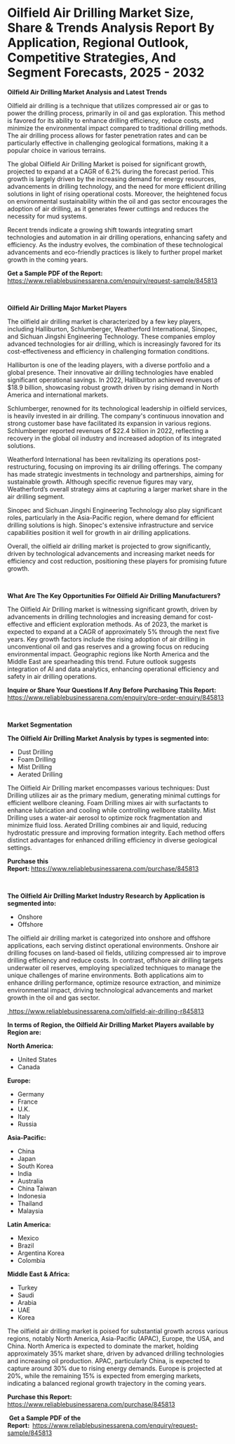 <p><h1>Oilfield Air Drilling Market Size, Share & Trends Analysis Report By Application, Regional Outlook, Competitive Strategies, And Segment Forecasts, 2025 - 2032</h1></p><p><strong>Oilfield Air Drilling Market Analysis and Latest Trends</strong></p>
<p><p>Oilfield air drilling is a technique that utilizes compressed air or gas to power the drilling process, primarily in oil and gas exploration. This method is favored for its ability to enhance drilling efficiency, reduce costs, and minimize the environmental impact compared to traditional drilling methods. The air drilling process allows for faster penetration rates and can be particularly effective in challenging geological formations, making it a popular choice in various terrains.</p><p>The global Oilfield Air Drilling Market is poised for significant growth, projected to expand at a CAGR of 6.2% during the forecast period. This growth is largely driven by the increasing demand for energy resources, advancements in drilling technology, and the need for more efficient drilling solutions in light of rising operational costs. Moreover, the heightened focus on environmental sustainability within the oil and gas sector encourages the adoption of air drilling, as it generates fewer cuttings and reduces the necessity for mud systems.</p><p>Recent trends indicate a growing shift towards integrating smart technologies and automation in air drilling operations, enhancing safety and efficiency. As the industry evolves, the combination of these technological advancements and eco-friendly practices is likely to further propel market growth in the coming years.</p></p>
<p><strong>Get a Sample PDF of the Report:&nbsp;</strong> <a href="https://www.reliablebusinessarena.com/enquiry/request-sample/845813?utm_campaign=2719&utm_medium=2&utm_source=Github&utm_content=ia&utm_term=16042025&utm_id=oilfield-air-drilling">https://www.reliablebusinessarena.com/enquiry/request-sample/845813</a></p>
<p>&nbsp;</p>
<p><strong>Oilfield Air Drilling Major Market Players</strong></p>
<p><p>The oilfield air drilling market is characterized by a few key players, including Halliburton, Schlumberger, Weatherford International, Sinopec, and Sichuan Jingshi Engineering Technology. These companies employ advanced technologies for air drilling, which is increasingly favored for its cost-effectiveness and efficiency in challenging formation conditions.</p><p>Halliburton is one of the leading players, with a diverse portfolio and a global presence. Their innovative air drilling technologies have enabled significant operational savings. In 2022, Halliburton achieved revenues of $18.9 billion, showcasing robust growth driven by rising demand in North America and international markets.</p><p>Schlumberger, renowned for its technological leadership in oilfield services, is heavily invested in air drilling. The company's continuous innovation and strong customer base have facilitated its expansion in various regions. Schlumberger reported revenues of $22.4 billion in 2022, reflecting a recovery in the global oil industry and increased adoption of its integrated solutions.</p><p>Weatherford International has been revitalizing its operations post-restructuring, focusing on improving its air drilling offerings. The company has made strategic investments in technology and partnerships, aiming for sustainable growth. Although specific revenue figures may vary, Weatherford’s overall strategy aims at capturing a larger market share in the air drilling segment.</p><p>Sinopec and Sichuan Jingshi Engineering Technology also play significant roles, particularly in the Asia-Pacific region, where demand for efficient drilling solutions is high. Sinopec's extensive infrastructure and service capabilities position it well for growth in air drilling applications.</p><p>Overall, the oilfield air drilling market is projected to grow significantly, driven by technological advancements and increasing market needs for efficiency and cost reduction, positioning these players for promising future growth.</p></p>
<p>&nbsp;</p>
<p><strong>What Are The Key Opportunities For Oilfield Air Drilling Manufacturers?</strong></p>
<p><p>The Oilfield Air Drilling market is witnessing significant growth, driven by advancements in drilling technologies and increasing demand for cost-effective and efficient exploration methods. As of 2023, the market is expected to expand at a CAGR of approximately 5% through the next five years. Key growth factors include the rising adoption of air drilling in unconventional oil and gas reserves and a growing focus on reducing environmental impact. Geographic regions like North America and the Middle East are spearheading this trend. Future outlook suggests integration of AI and data analytics, enhancing operational efficiency and safety in air drilling operations.</p></p>
<p><strong>Inquire or Share Your Questions If Any Before Purchasing This Report:</strong> <a href="https://www.reliablebusinessarena.com/enquiry/pre-order-enquiry/845813?utm_campaign=2719&utm_medium=2&utm_source=Github&utm_content=ia&utm_term=16042025&utm_id=oilfield-air-drilling">https://www.reliablebusinessarena.com/enquiry/pre-order-enquiry/845813</a></p>
<p>&nbsp;</p>
<p><strong>Market Segmentation</strong></p>
<p><strong>The Oilfield Air Drilling Market Analysis by types is segmented into:</strong></p>
<p><ul><li>Dust Drilling</li><li>Foam Drilling</li><li>Mist Drilling</li><li>Aerated Drilling</li></ul></p>
<p><p>The Oilfield Air Drilling market encompasses various techniques: Dust Drilling utilizes air as the primary medium, generating minimal cuttings for efficient wellbore cleaning. Foam Drilling mixes air with surfactants to enhance lubrication and cooling while controlling wellbore stability. Mist Drilling uses a water-air aerosol to optimize rock fragmentation and minimize fluid loss. Aerated Drilling combines air and liquid, reducing hydrostatic pressure and improving formation integrity. Each method offers distinct advantages for enhanced drilling efficiency in diverse geological settings.</p></p>
<p><strong>Purchase this Report:&nbsp;</strong><a href="https://www.reliablebusinessarena.com/purchase/845813?utm_campaign=2719&utm_medium=2&utm_source=Github&utm_content=ia&utm_term=16042025&utm_id=oilfield-air-drilling">https://www.reliablebusinessarena.com/purchase/845813</a></p>
<p>&nbsp;</p>
<p><strong>The Oilfield Air Drilling Market Industry Research by Application is segmented into:</strong></p>
<p><ul><li>Onshore</li><li>Offshore</li></ul></p>
<p><p>The oilfield air drilling market is categorized into onshore and offshore applications, each serving distinct operational environments. Onshore air drilling focuses on land-based oil fields, utilizing compressed air to improve drilling efficiency and reduce costs. In contrast, offshore air drilling targets underwater oil reserves, employing specialized techniques to manage the unique challenges of marine environments. Both applications aim to enhance drilling performance, optimize resource extraction, and minimize environmental impact, driving technological advancements and market growth in the oil and gas sector.</p></p>
<p><a href="https://www.reliablebusinessarena.com/oilfield-air-drilling-r845813?utm_campaign=2719&utm_medium=2&utm_source=Github&utm_content=ia&utm_term=16042025&utm_id=oilfield-air-drilling">&nbsp;https://www.reliablebusinessarena.com/oilfield-air-drilling-r845813</a></p>
<p><strong>In terms of Region, the Oilfield Air Drilling Market Players available by Region are:</strong></p>
<p>
    <p> <strong> North America: </strong>
        <ul>
            <li>United States</li>
            <li>Canada</li>
        </ul>
        </p> 
    <p> <strong> Europe: </strong>
        <ul>
            <li>Germany</li>
            <li>France</li>
            <li>U.K.</li>
            <li>Italy</li>
            <li>Russia</li>
        </ul>
        </p> 
    <p> <strong> Asia-Pacific: </strong>
        <ul>
            <li>China</li>
            <li>Japan</li>
            <li>South Korea</li>
            <li>India</li>
            <li>Australia</li>
            <li>China Taiwan</li>
            <li>Indonesia</li>
            <li>Thailand</li>
            <li>Malaysia</li>
        </ul>
        </p> 
    <p> <strong> Latin America: </strong>
        <ul>
            <li>Mexico</li>
            <li>Brazil</li>
            <li>Argentina Korea</li>
            <li>Colombia</li>
        </ul>
        </p> 
    <p> <strong> Middle East & Africa: </strong>
        <ul>
            <li>Turkey</li>
            <li>Saudi</li>
            <li>Arabia</li>
            <li>UAE</li>
            <li>Korea</li>
        </ul>
    </p>
    </p>
<p><p>The oilfield air drilling market is poised for substantial growth across various regions, notably North America, Asia-Pacific (APAC), Europe, the USA, and China. North America is expected to dominate the market, holding approximately 35% market share, driven by advanced drilling technologies and increasing oil production. APAC, particularly China, is expected to capture around 30% due to rising energy demands. Europe is projected at 20%, while the remaining 15% is expected from emerging markets, indicating a balanced regional growth trajectory in the coming years.</p></p>
<p><strong>Purchase this Report: </strong><a href="https://www.reliablebusinessarena.com/purchase/845813?utm_campaign=2719&utm_medium=2&utm_source=Github&utm_content=ia&utm_term=16042025&utm_id=oilfield-air-drilling">https://www.reliablebusinessarena.com/purchase/845813</a></p>
<p>&nbsp;<strong>Get a Sample PDF of the Report:&nbsp;&nbsp;</strong><a href="https://www.reliablebusinessarena.com/enquiry/request-sample/845813?utm_campaign=2719&utm_medium=2&utm_source=Github&utm_content=ia&utm_term=16042025&utm_id=oilfield-air-drilling">https://www.reliablebusinessarena.com/enquiry/request-sample/845813</a></p>
<p><strong></strong></p>
<p><p></p><p></p><p></p></p>